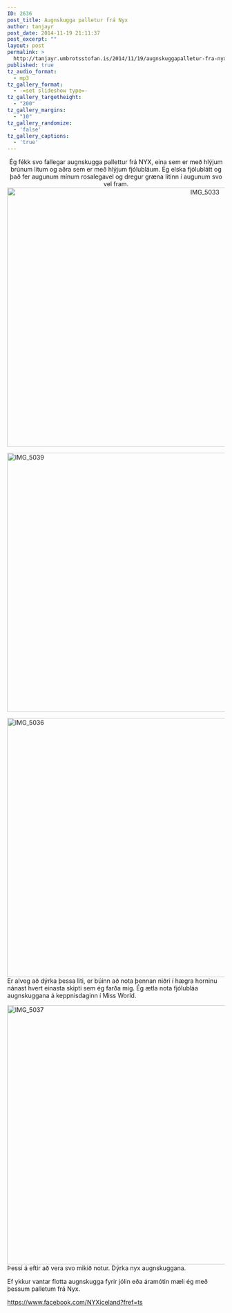 ```yaml
---
ID: 2636
post_title: Augnskugga palletur frá Nyx
author: tanjayr
post_date: 2014-11-19 21:11:37
post_excerpt: ""
layout: post
permalink: >
  http://tanjayr.umbrotsstofan.is/2014/11/19/augnskuggapalletur-fra-nyx/
published: true
tz_audio_format:
  - mp3
tz_gallery_format:
  - -=set slideshow type=-
tz_gallery_targetheight:
  - "200"
tz_gallery_margins:
  - "10"
tz_gallery_randomize:
  - 'false'
tz_gallery_captions:
  - 'true'
---
```

<p style="text-align: center;">Ég fékk svo fallegar augnskugga pallettur frá NYX, eina sem er með hlýjum brúnum litum og aðra sem er með hlýjum fjólubláum. Ég elska fjólublátt og það fer augunum mínum rosalegavel og dregur græna litinn í augunum svo vel fram.
<img class="aligncenter size-large wp-image-2621" src="http://www.tanjayr.com/wp-content/uploads/2014/11/IMG_5033-1024x682.jpg" alt="IMG_5033" width="900" height="599" /></p>
<img class="aligncenter size-large wp-image-2624" src="http://www.tanjayr.com/wp-content/uploads/2014/11/IMG_5039-1024x682.jpg" alt="IMG_5039" width="900" height="599" />

<img class="aligncenter size-large wp-image-2622" src="http://www.tanjayr.com/wp-content/uploads/2014/11/IMG_5036-1024x682.jpg" alt="IMG_5036" width="900" height="599" />Er alveg að dýrka þessa liti, er búinn að nota þennan niðri í hægra horninu nánast hvert einasta skipti sem ég farða mig. Ég ætla nota fjólubláa augnskuggana á keppnisdaginn í Miss World.

<img class="aligncenter size-large wp-image-2639" src="http://www.tanjayr.com/wp-content/uploads/2014/11/IMG_50371-1024x682.jpg" alt="IMG_5037" width="900" height="599" />Þessi á eftir að vera svo mikið notur. Dýrka nyx augnskuggana.

Ef ykkur vantar flotta augnskugga fyrir jólin eða áramótin mæli ég með þessum palletum frá Nyx.

<a title="www.facebook.com/NYXiceland?fref=ts" href="https://www.facebook.com/NYXiceland?fref=ts" target="_blank">https://www.facebook.com/NYXiceland?fref=ts</a>